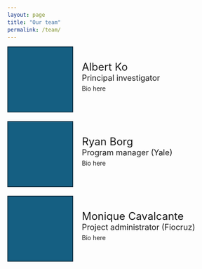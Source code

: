```yaml
---
layout: page
title: "Our team"
permalink: /team/
---
```


<div style="display: flex; align-items: center; margin-bottom: 20px;">
  <img src="https://github.com/pcarc1/test/blob/main/photos/test.jpg?raw=true" alt="headshot of Albert Ko" style="width: 150px; height: auto; margin-right: 20px;">
  <div>
    <p style="font-size: 24px; margin: 0;">Albert Ko</p>
    <p style="font-size: 18px; margin: 0;">Principal investigator</p>
    <p style="font-size: 14px; margin-top: 5px;">Bio here</p>
  </div>
</div>

<div style="display: flex; align-items: center; margin-bottom: 20px;">
  <img src="https://github.com/pcarc1/test/blob/main/photos/test.jpg?raw=true" alt="headshot of Ryan Borg" style="width: 150px; height: auto; margin-right: 20px;">
  <div>
    <p style="font-size: 24px; margin: 0;">Ryan Borg</p>
    <p style="font-size: 18px; margin: 0;">Program manager (Yale)</p>
    <p style="font-size: 14px; margin-top: 5px;">Bio here</p>
  </div>
</div>

<div style="display: flex; align-items: center; margin-bottom: 20px;">
  <img src="https://github.com/pcarc1/test/blob/main/photos/test.jpg?raw=true" alt="headshot of Monique Cavalcante" style="width: 150px; height: auto; margin-right: 20px;">
  <div>
    <p style="font-size: 24px; margin: 0;">Monique Cavalcante</p>
    <p style="font-size: 18px; margin: 0;">Project administrator (Fiocruz)</p>
    <p style="font-size: 14px; margin-top: 5px;">Bio here</p>
  </div>
</div>
